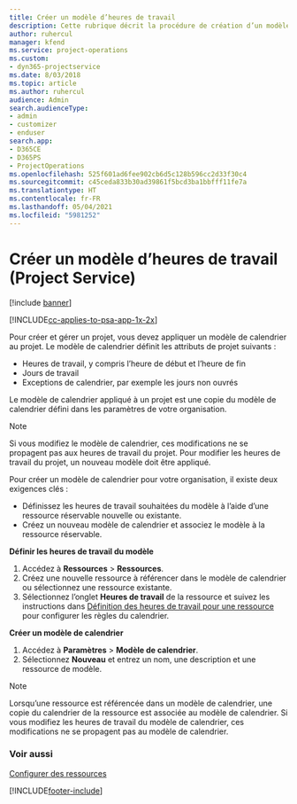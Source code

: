 ```yaml
---
title: Créer un modèle d’heures de travail
description: Cette rubrique décrit la procédure de création d’un modèle d’heures de travail dans Project Service.
author: ruhercul
manager: kfend
ms.service: project-operations
ms.custom:
- dyn365-projectservice
ms.date: 8/03/2018
ms.topic: article
ms.author: ruhercul
audience: Admin
search.audienceType:
- admin
- customizer
- enduser
search.app:
- D365CE
- D365PS
- ProjectOperations
ms.openlocfilehash: 525f601ad6fee902cb6d5c128b596cc2d33f30c4
ms.sourcegitcommit: c45ceda833b30ad39861f5bcd3ba1bbfff11fe7a
ms.translationtype: HT
ms.contentlocale: fr-FR
ms.lasthandoff: 05/04/2021
ms.locfileid: "5981252"
---
```

# <a name="create-a-work-hours-template-project-service"></a>Créer un modèle d’heures de travail (Project Service)

[!include [banner](../includes/psa-now-project-operations.md)]

[!INCLUDE[cc-applies-to-psa-app-1x-2x](../includes/cc-applies-to-psa-app-3x.md)]

Pour créer et gérer un projet, vous devez appliquer un modèle de calendrier au projet. Le modèle de calendrier définit les attributs de projet suivants :

- Heures de travail, y compris l’heure de début et l’heure de fin
- Jours de travail
- Exceptions de calendrier, par exemple les jours non ouvrés

Le modèle de calendrier appliqué à un projet est une copie du modèle de calendrier défini dans les paramètres de votre organisation.

> [!NOTE]
> Si vous modifiez le modèle de calendrier, ces modifications ne se propagent pas aux heures de travail du projet. Pour modifier les heures de travail du projet, un nouveau modèle doit être appliqué.

Pour créer un modèle de calendrier pour votre organisation, il existe deux exigences clés :

- Définissez les heures de travail souhaitées du modèle à l’aide d’une ressource réservable nouvelle ou existante.
- Créez un nouveau modèle de calendrier et associez le modèle à la ressource réservable.

**Définir les heures de travail du modèle**

1. Accédez à **Ressources** \> **Ressources**.
2. Créez une nouvelle ressource à référencer dans le modèle de calendrier ou sélectionnez une ressource existante.
3. Sélectionnez l’onglet **Heures de travail** de la ressource et suivez les instructions dans [Définition des heures de travail pour une ressource](https://docs.microsoft.com/dynamics365/field-service/set-work-hours-resource) pour configurer les règles du calendrier.

**Créer un modèle de calendrier**

1. Accédez à **Paramètres** \> **Modèle de calendrier**.
2. Sélectionnez **Nouveau** et entrez un nom, une description et une ressource de modèle.


> [!NOTE]
> Lorsqu’une ressource est référencée dans un modèle de calendrier, une copie du calendrier de la ressource est associée au modèle de calendrier. Si vous modifiez les heures de travail du modèle de calendrier, ces modifications ne se propagent pas au modèle de calendrier.


### <a name="see-also"></a>Voir aussi  
 [Configurer des ressources](../psa/set-up-resources.md)


[!INCLUDE[footer-include](../includes/footer-banner.md)]
